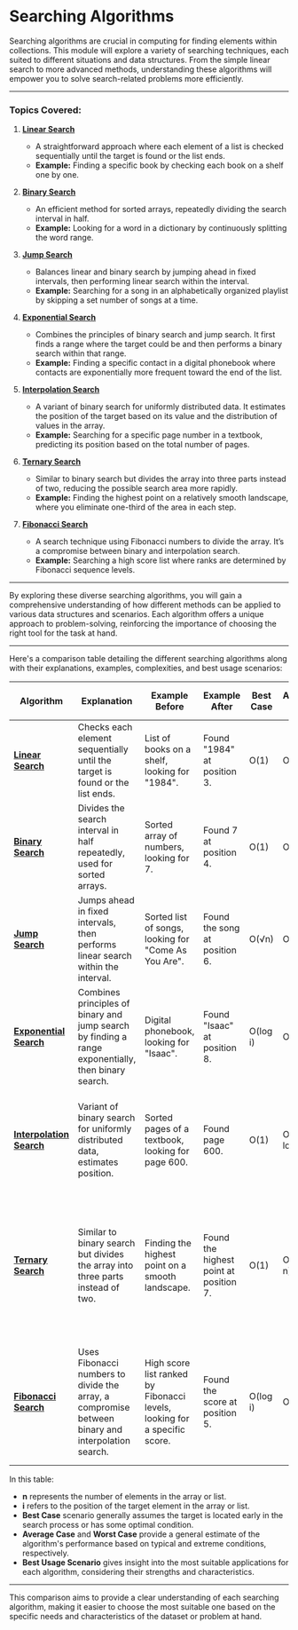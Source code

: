 # Searching Algorithms

Searching algorithms are crucial in computing for finding elements within collections. This module will explore a variety of searching techniques, each suited to different situations and data structures. From the simple linear search to more advanced methods, understanding these algorithms will empower you to solve search-related problems more efficiently.

---

### Topics Covered:

1. **[Linear Search](https://github.com/PeteComSci/intro_comprog/tree/3ba46e263efed87003b8ef9af12c4ec697bdcede/topics/algorithms/searching_algorithms/topics/linear_search)**
   - A straightforward approach where each element of a list is checked sequentially until the target is found or the list ends.
   - **Example:** Finding a specific book by checking each book on a shelf one by one.

2. **[Binary Search](https://github.com/PeteComSci/intro_comprog/tree/3ba46e263efed87003b8ef9af12c4ec697bdcede/topics/algorithms/searching_algorithms/topics/binary_search)**
   - An efficient method for sorted arrays, repeatedly dividing the search interval in half.
   - **Example:** Looking for a word in a dictionary by continuously splitting the word range.

3. **[Jump Search](https://github.com/PeteComSci/intro_comprog/tree/3ba46e263efed87003b8ef9af12c4ec697bdcede/topics/algorithms/searching_algorithms/topics/jump_search)**
   - Balances linear and binary search by jumping ahead in fixed intervals, then performing linear search within the interval.
   - **Example:** Searching for a song in an alphabetically organized playlist by skipping a set number of songs at a time.

4. **[Exponential Search](https://github.com/PeteComSci/intro_comprog/tree/3ba46e263efed87003b8ef9af12c4ec697bdcede/topics/algorithms/searching_algorithms/topics/exponential_search)**
   - Combines the principles of binary search and jump search. It first finds a range where the target could be and then performs a binary search within that range.
   - **Example:** Finding a specific contact in a digital phonebook where contacts are exponentially more frequent toward the end of the list.

5. **[Interpolation Search](https://github.com/PeteComSci/intro_comprog/tree/3ba46e263efed87003b8ef9af12c4ec697bdcede/topics/algorithms/searching_algorithms/topics/interpolation_search)**
   - A variant of binary search for uniformly distributed data. It estimates the position of the target based on its value and the distribution of values in the array.
   - **Example:** Searching for a specific page number in a textbook, predicting its position based on the total number of pages.

6. **[Ternary Search](https://github.com/PeteComSci/intro_comprog/tree/3ba46e263efed87003b8ef9af12c4ec697bdcede/topics/algorithms/searching_algorithms/topics/ternary_search)**
   - Similar to binary search but divides the array into three parts instead of two, reducing the possible search area more rapidly.
   - **Example:** Finding the highest point on a relatively smooth landscape, where you eliminate one-third of the area in each step.

7. **[Fibonacci Search](https://github.com/PeteComSci/intro_comprog/tree/3ba46e263efed87003b8ef9af12c4ec697bdcede/topics/algorithms/searching_algorithms/topics/fibonacci_search)**
   - A search technique using Fibonacci numbers to divide the array. It’s a compromise between binary and interpolation search.
   - **Example:** Searching a high score list where ranks are determined by Fibonacci sequence levels.

---

By exploring these diverse searching algorithms, you will gain a comprehensive understanding of how different methods can be applied to various data structures and scenarios. Each algorithm offers a unique approach to problem-solving, reinforcing the importance of choosing the right tool for the task at hand.

---

Here's a comparison table detailing the different searching algorithms along with their explanations, examples, complexities, and best usage scenarios:

| Algorithm          | Explanation                                                                                          | Example Before                               | Example After                            | Best Case      | Average Case     | Worst Case     | Best Usage Scenario                                                                                     |
|--------------------|------------------------------------------------------------------------------------------------------|----------------------------------------------|------------------------------------------|----------------|------------------|----------------|--------------------------------------------------------------------------------------------------------|
| **[Linear Search](https://github.com/PeteComSci/intro_comprog/tree/3ba46e263efed87003b8ef9af12c4ec697bdcede/topics/algorithms/searching_algorithms/topics/linear_search)**  | Checks each element sequentially until the target is found or the list ends.                          | List of books on a shelf, looking for "1984". | Found "1984" at position 3.              | O(1)           | O(n)             | O(n)           | Small datasets or when the list is unsorted.                                                           |
| **[Binary Search](https://github.com/PeteComSci/intro_comprog/tree/3ba46e263efed87003b8ef9af12c4ec697bdcede/topics/algorithms/searching_algorithms/topics/binary_search)**  | Divides the search interval in half repeatedly, used for sorted arrays.                               | Sorted array of numbers, looking for 7.       | Found 7 at position 4.                   | O(1)           | O(log n)         | O(log n)       | Large, sorted datasets where fast search is needed.                                                    |
| **[Jump Search](https://github.com/PeteComSci/intro_comprog/tree/3ba46e263efed87003b8ef9af12c4ec697bdcede/topics/algorithms/searching_algorithms/topics/jump_search)**    | Jumps ahead in fixed intervals, then performs linear search within the interval.                      | Sorted list of songs, looking for "Come As You Are". | Found the song at position 6.   | O(√n)          | O(√n)            | O(√n)          | Sorted arrays where binary search's strict divide may not be as efficient.                             |
| **[Exponential Search](https://github.com/PeteComSci/intro_comprog/tree/3ba46e263efed87003b8ef9af12c4ec697bdcede/topics/algorithms/searching_algorithms/topics/exponential_search)** | Combines principles of binary and jump search by finding a range exponentially, then binary search. | Digital phonebook, looking for "Isaac".        | Found "Isaac" at position 8.            | O(log i)       | O(log i)         | O(log n)       | Unbounded or infinite lists, or when the size of the list is unknown.                                  |
| **[Interpolation Search](https://github.com/PeteComSci/intro_comprog/tree/3ba46e263efed87003b8ef9af12c4ec697bdcede/topics/algorithms/searching_algorithms/topics/interpolation_search)** | Variant of binary search for uniformly distributed data, estimates position.                          | Sorted pages of a textbook, looking for page 600. | Found page 600.                     | O(1)           | O(log log n)     | O(n)           | Searching through uniformly distributed datasets for quicker results than binary search.               |
| **[Ternary Search](https://github.com/PeteComSci/intro_comprog/tree/3ba46e263efed87003b8ef9af12c4ec697bdcede/topics/algorithms/searching_algorithms/topics/ternary_search)** | Similar to binary search but divides the array into three parts instead of two.                        | Finding the highest point on a smooth landscape.  | Found the highest point at position 7. | O(1)           | O(log₃ n)        | O(log₃ n)     | Finding maximum or minimum in unimodal functions or arrays with a strict increase then decrease (or vice versa). |
| **[Fibonacci Search](https://github.com/PeteComSci/intro_comprog/tree/3ba46e263efed87003b8ef9af12c4ec697bdcede/topics/algorithms/searching_algorithms/topics/fibonacci_search)** | Uses Fibonacci numbers to divide the array, a compromise between binary and interpolation search.  | High score list ranked by Fibonacci levels, looking for a specific score. | Found the score at position 5.    | O(log i)       | O(log i)         | O(log n)       | Large datasets where the size is unknown or when memory usage needs to be minimized.                    |

In this table:
- **n** represents the number of elements in the array or list.
- **i** refers to the position of the target element in the array or list.
- **Best Case** scenario generally assumes the target is located early in the search process or has some optimal condition.
- **Average Case** and **Worst Case** provide a general estimate of the algorithm's performance based on typical and extreme conditions, respectively.
- **Best Usage Scenario** gives insight into the most suitable applications for each algorithm, considering their strengths and characteristics.

---

This comparison aims to provide a clear understanding of each searching algorithm, making it easier to choose the most suitable one based on the specific needs and characteristics of the dataset or problem at hand.
